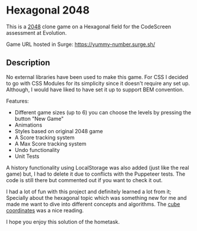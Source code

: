 # Hexagonal 2048

This is a [2048](https://play2048.co/) clone game on a Hexagonal field for the CodeScreen assessment at Evolution.

Game URL hosted in Surge: https://yummy-number.surge.sh/
## Description
No external libraries have been used to make this game. For CSS I decided to go with CSS Modules for its simplicity since it doesn't require any set up. Although, I would have liked to have set it up to support BEM convention.

Features:
- Different game sizes (up to 6) you can choose the levels by pressing the button "New Game"
- Animations
- Styles based on original 2048 game
- A Score tracking system
- A Max Score tracking system
- Undo functionality
- Unit Tests

A history functionality using LocalStorage was also added (just like the real game) but, I had to delete it due to conflicts with the Puppeteer tests. The code is still there but commented out if you want to check it out.

I had a lot of fun with this project and definitely learned a lot from it; Specially about the hexagonal topic which was something new for me and made me want to dive into different concepts and algorithms. The [cube coordinates](https://www.redblobgames.com/grids/hexagons/#coordinates-cube) was a nice reading.

I hope you enjoy this solution of the hometask.
